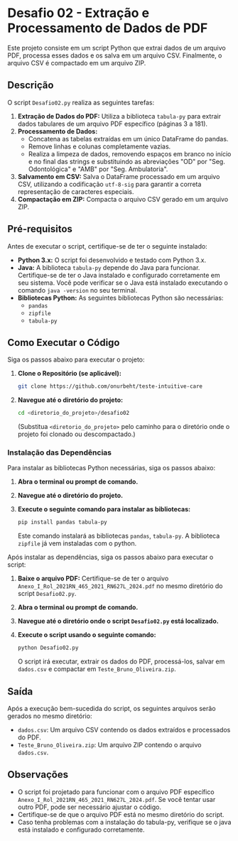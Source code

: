 # Desafio 02 - Extração e Processamento de Dados de PDF

Este projeto consiste em um script Python que extrai dados de um arquivo PDF, processa esses dados e os salva em um arquivo CSV. Finalmente, o arquivo CSV é compactado em um arquivo ZIP.

## Descrição

O script `Desafio02.py` realiza as seguintes tarefas:

1.  **Extração de Dados do PDF:** Utiliza a biblioteca `tabula-py` para extrair dados tabulares de um arquivo PDF específico (páginas 3 a 181).
2.  **Processamento de Dados:**
    - Concatena as tabelas extraídas em um único DataFrame do pandas.
    - Remove linhas e colunas completamente vazias.
    - Realiza a limpeza de dados, removendo espaços em branco no início e no final das strings e substituindo as abreviações "OD" por "Seg. Odontológica" e "AMB" por "Seg. Ambulatoria".
3.  **Salvamento em CSV:** Salva o DataFrame processado em um arquivo CSV, utilizando a codificação `utf-8-sig` para garantir a correta representação de caracteres especiais.
4.  **Compactação em ZIP:** Compacta o arquivo CSV gerado em um arquivo ZIP.

## Pré-requisitos

Antes de executar o script, certifique-se de ter o seguinte instalado:

- **Python 3.x:** O script foi desenvolvido e testado com Python 3.x.
- **Java:** A biblioteca `tabula-py` depende do Java para funcionar. Certifique-se de ter o Java instalado e configurado corretamente em seu sistema. Você pode verificar se o Java está instalado executando o comando `java -version` no seu terminal.
- **Bibliotecas Python:** As seguintes bibliotecas Python são necessárias:
  - `pandas`
  - `zipfile`
  - `tabula-py`

## Como Executar o Código

Siga os passos abaixo para executar o projeto:

1.  **Clone o Repositório (se aplicável):**

    ```bash
    git clone https://github.com/onurbeht/teste-intuitive-care
    ```

2.  **Navegue até o diretório do projeto:**

    ```bash
    cd <diretorio_do_projeto>/desafio02
    ```

    (Substitua `<diretorio_do_projeto>` pelo caminho para o diretório onde o projeto foi clonado ou descompactado.)

### Instalação das Dependências

Para instalar as bibliotecas Python necessárias, siga os passos abaixo:

1.  **Abra o terminal ou prompt de comando.**
2.  **Navegue até o diretório do projeto.**
3.  **Execute o seguinte comando para instalar as bibliotecas:**

    ```bash
    pip install pandas tabula-py
    ```

    Este comando instalará as bibliotecas `pandas`, `tabula-py`. A biblioteca `zipfile` já vem instaladas com o python.

Após instalar as dependências, siga os passos abaixo para executar o script:

1.  **Baixe o arquivo PDF:** Certifique-se de ter o arquivo `Anexo_I_Rol_2021RN_465_2021_RN627L_2024.pdf` no mesmo diretório do script `Desafio02.py`.
2.  **Abra o terminal ou prompt de comando.**
3.  **Navegue até o diretório onde o script `Desafio02.py` está localizado.**
4.  **Execute o script usando o seguinte comando:**

    ```bash
    python Desafio02.py
    ```

    O script irá executar, extrair os dados do PDF, processá-los, salvar em `dados.csv` e compactar em `Teste_Bruno_Oliveira.zip`.

## Saída

Após a execução bem-sucedida do script, os seguintes arquivos serão gerados no mesmo diretório:

- `dados.csv`: Um arquivo CSV contendo os dados extraídos e processados do PDF.
- `Teste_Bruno_Oliveira.zip`: Um arquivo ZIP contendo o arquivo `dados.csv`.

## Observações

- O script foi projetado para funcionar com o arquivo PDF específico `Anexo_I_Rol_2021RN_465_2021_RN627L_2024.pdf`. Se você tentar usar outro PDF, pode ser necessário ajustar o código.
- Certifique-se de que o arquivo PDF está no mesmo diretório do script.
- Caso tenha problemas com a instalação do tabula-py, verifique se o java está instalado e configurado corretamente.
